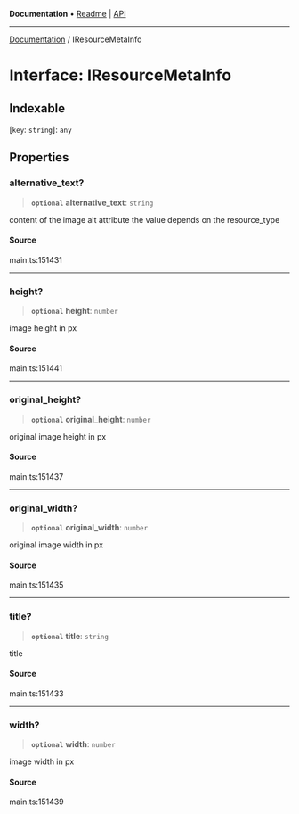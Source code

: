 **Documentation** • [Readme](../README.md) \| [API](../globals.md)

***

[Documentation](../README.md) / IResourceMetaInfo

# Interface: IResourceMetaInfo

## Indexable

 \[`key`: `string`\]: `any`

## Properties

### alternative\_text?

> **`optional`** **alternative\_text**: `string`

content of the image alt attribute
the value depends on the resource_type

#### Source

main.ts:151431

***

### height?

> **`optional`** **height**: `number`

image height in px

#### Source

main.ts:151441

***

### original\_height?

> **`optional`** **original\_height**: `number`

original image height in px

#### Source

main.ts:151437

***

### original\_width?

> **`optional`** **original\_width**: `number`

original image width in px

#### Source

main.ts:151435

***

### title?

> **`optional`** **title**: `string`

title

#### Source

main.ts:151433

***

### width?

> **`optional`** **width**: `number`

image width in px

#### Source

main.ts:151439
